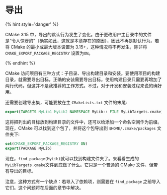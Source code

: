 # 导出

{% hint style='danger' %}

CMake 3.15 中，导出的默认行为发生了变化。由于更改用户主目录中的文件是“令人惊讶的”（确实如此，这就是本章存在的原因），因此不再是默认行为。若将 CMake 的最小或最大版本设置为 3.15+，这种情况将不再发生，除非将 `CMAKE_EXPORT_PACKAGE_REGISTRY` 设置为`ON`。

{% endhint %}

CMake 访问项目有三种方式：子目录、导出构建目录和安装。要使用项目的构建目录，就需要导出目标。正确的安装需要导出目标，使用构建目录只需要再增加了两行代码，但这并不是我推荐的工作方式。不过，对于开发和安装过程来说的确好用。

还需要创建导出集，可能要放在主 `CMakeLists.txt` 文件的末尾:

```cmake
export(TARGETS MyLib1 MyLib2 NAMESPACE MyLib:: FILE MyLibTargets.cmake)
```

这将把列出的目标放到构建目录的文件中，还可以给添加一个命名空间作为前缀。现在，CMake 可以找到这个包了，并将这个包导出到 `$HOME/.cmake/packages` 文件夹下:

```cmake
set(CMAKE_EXPORT_PACKAGE_REGISTRY ON)
export(PACKAGE MyLib)
```

现在，`find_package(MyLib)`就可以找到构建文件夹了。来看看生成的`MyLibTargets.cmake`文件到底做了什么。它只是一个普通的 CMake 文件，但带有导出的目标。

注意，这种方式有一个缺点：若导入了依赖项，则需要在 `find_package` 之前导入它们。这个问题将在后面的章节中解决。
